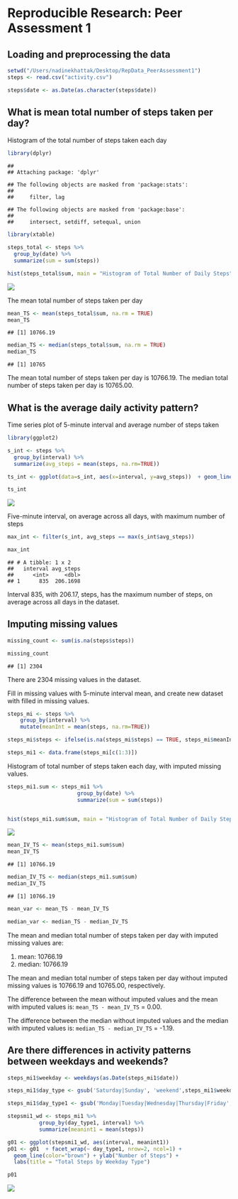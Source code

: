 # Reproducible Research: Peer Assessment 1

## Loading and preprocessing the data

```r
setwd("/Users/nadinekhattak/Desktop/RepData_PeerAssessment1")
steps <- read.csv("activity.csv")

steps$date <- as.Date(as.character(steps$date))
```

## What is mean total number of steps taken per day?
Histogram of the total number of steps taken each day

```r
library(dplyr)
```

```
## 
## Attaching package: 'dplyr'
```

```
## The following objects are masked from 'package:stats':
## 
##     filter, lag
```

```
## The following objects are masked from 'package:base':
## 
##     intersect, setdiff, setequal, union
```

```r
library(xtable)

steps_total <- steps %>%
  group_by(date) %>%
  summarize(sum = sum(steps))

hist(steps_total$sum, main = "Histogram of Total Number of Daily Steps", xlab = "Total Steps")
```

![](PA1_template_files/figure-html/histogram_total_steps-1.png)<!-- -->

The mean total number of steps taken per day

```r
mean_TS <- mean(steps_total$sum, na.rm = TRUE)
mean_TS
```

```
## [1] 10766.19
```

```r
median_TS <- median(steps_total$sum, na.rm = TRUE)
median_TS
```

```
## [1] 10765
```

The mean total number of steps taken per day is 10766.19. The median total number of steps taken per day is 10765.00.

## What is the average daily activity pattern?
Time series plot of 5-minute interval and average number of steps taken

```r
library(ggplot2)

s_int <- steps %>%
  group_by(interval) %>%
  summarize(avg_steps = mean(steps, na.rm=TRUE))

ts_int <- ggplot(data=s_int, aes(x=interval, y=avg_steps))  + geom_line() + ggtitle("Average Steps Taken by Interval Across All Days") +xlab("Interval") + ylab("Average Steps")

ts_int
```

![](PA1_template_files/figure-html/avgdailyactivity-1.png)<!-- -->

Five-minute interval, on average across all days, with maximum number of steps

```r
max_int <- filter(s_int, avg_steps == max(s_int$avg_steps))

max_int
```

```
## # A tibble: 1 x 2
##   interval avg_steps
##      <int>     <dbl>
## 1      835  206.1698
```
Interval 835, with 206.17, steps, has the maximum number of steps, on average across all days in the dataset.


## Imputing missing values

```r
missing_count <- sum(is.na(steps$steps))

missing_count
```

```
## [1] 2304
```
There are 2304 missing values in the dataset. 

Fill in missing values with 5-minute interval mean, and create new dataset with filled in missing values.

```r
steps_mi <- steps %>%
    group_by(interval) %>%
    mutate(meanInt = mean(steps, na.rm=TRUE))

steps_mi$steps <- ifelse(is.na(steps_mi$steps) == TRUE, steps_mi$meanInt, steps_mi$steps)

steps_mi1 <- data.frame(steps_mi[c(1:3)])
```

Histogram of total number of steps taken each day, with imputed missing values. 

```r
steps_mi1.sum <- steps_mi1 %>%
                      group_by(date) %>%
                      summarize(sum = sum(steps))


hist(steps_mi1.sum$sum, main = "Histogram of Total Number of Daily Steps (Imputed Missing Values)", xlab = "Total Steps")
```

![](PA1_template_files/figure-html/hist_total_nomv-1.png)<!-- -->

```r
mean_IV_TS <- mean(steps_mi1.sum$sum)
mean_IV_TS
```

```
## [1] 10766.19
```

```r
median_IV_TS <- median(steps_mi1.sum$sum)
median_IV_TS
```

```
## [1] 10766.19
```

```r
mean_var <- mean_TS - mean_IV_TS

median_var <- median_TS - median_IV_TS
```

The mean and median total number of steps taken per day with imputed missing values are:

1. mean: 10766.19
2. median: 10766.19

The mean and median total number of steps taken per day without imputed missing values is 10766.19 and 10765.00, respectively. 

The difference between the mean without imputed values and the mean with imputed values is: `mean_TS - mean_IV_TS` = 0.00. 

The difference between the median without imputed values and the median with imputed values is: `median_TS - median_IV_TS` = -1.19. 


## Are there differences in activity patterns between weekdays and weekends?


```r
steps_mi1$weekday <- weekdays(as.Date(steps_mi1$date))

steps_mi1$day_type <- gsub('Saturday|Sunday', 'weekend',steps_mi1$weekday )

steps_mi1$day_type1 <- gsub('Monday|Tuesday|Wednesday|Thursday|Friday', 'weekday',steps_mi1$day_type )

stepsmi1_wd <- steps_mi1 %>% 
          group_by(day_type1, interval) %>%
          summarize(meanint1 = mean(steps))

g01 <- ggplot(stepsmi1_wd, aes(interval, meanint1))
p01 <- g01  + facet_wrap(~ day_type1, nrow=2, ncol=1) + 
  geom_line(color="brown") + ylab("Number of Steps") + 
  labs(title = "Total Steps by Weekday Type") 

p01
```

![](PA1_template_files/figure-html/activitypatterns-1.png)<!-- -->



